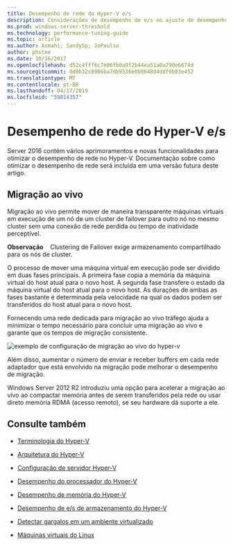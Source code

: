 ```yaml
---
title: Desempenho de rede do Hyper-V e/s
description: Considerações de desempenho de e/s no ajuste de desempenho do Hyper-V de rede
ms.prod: windows-server-threshold
ms.technology: performance-tuning-guide
ms.topic: article
ms.author: Asmahi; SandySp; JoPoulso
author: phstee
ms.date: 10/16/2017
ms.openlocfilehash: d52c4fff6c7e06fb0a9f2b44ea51a0a790e6674d
ms.sourcegitcommit: 0d0b32c8986ba7db9536e0b8648d4ddf9b03e452
ms.translationtype: MT
ms.contentlocale: pt-BR
ms.lasthandoff: 04/17/2019
ms.locfileid: "59814357"
---
```

# <a name="hyper-v-network-io-performance"></a>Desempenho de rede do Hyper-V e/s

Server 2016 contém vários aprimoramentos e novas funcionalidades para otimizar o desempenho de rede no Hyper-V.  Documentação sobre como otimizar o desempenho de rede será incluída em uma versão futura deste artigo.

## <a name="live-migration"></a>Migração ao vivo

Migração ao vivo permite mover de maneira transparente máquinas virtuais em execução de um nó de um cluster de failover para outro nó no mesmo cluster sem uma conexão de rede perdida ou tempo de inatividade perceptível.

**Observação**    Clustering de Failover exige armazenamento compartilhado para os nós de cluster.

O processo de mover uma máquina virtual em execução pode ser dividido em duas fases principais. A primeira fase copia a memória da máquina virtual do host atual para o novo host. A segunda fase transfere o estado da máquina virtual do host atual para o novo host. As durações de ambas as fases bastante é determinada pela velocidade na qual os dados podem ser transferidos do host atual para o novo host.

Fornecendo uma rede dedicada para migração ao vivo tráfego ajuda a minimizar o tempo necessário para concluir uma migração ao vivo e garante que os tempos de migração consistente.

![exemplo de configuração de migração ao vivo do hyper-v](../../media/perftune-guide-live-migration.png)

Além disso, aumentar o número de enviar e receber buffers em cada rede adaptador que está envolvido na migração pode melhorar o desempenho de migração.

Windows Server 2012 R2 introduziu uma opção para acelerar a migração ao vivo ao compactar memória antes de serem transferidos pela rede ou usar direto memória RDMA (acesso remoto), se seu hardware dá suporte a ele.

## <a name="see-also"></a>Consulte também

-   [Terminologia do Hyper-V](terminology.md)

-   [Arquitetura do Hyper-V](architecture.md)

-   [Configuração de servidor Hyper-V](configuration.md)

-   [Desempenho do processador do Hyper-V](processor-performance.md)

-   [Desempenho de memória do Hyper-V](memory-performance.md)

-   [Desempenho de e/s de armazenamento do Hyper-V](storage-io-performance.md)

-   [Detectar gargalos em um ambiente virtualizado](detecting-virtualized-environment-bottlenecks.md)

-   [Máquinas virtuais do Linux](linux-virtual-machine-considerations.md)
